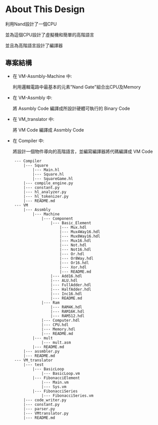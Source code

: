 # About This Design

利用Nand設計了一個CPU

並為這個CPU設計了虛擬機和簡單的高階語言

並且為高階語言設計了編譯器


## 專案結構

- 在 VM-Assmbly-Machine 中:

	利用邏輯電路中最基本的元素"Nand Gate"組合出CPU及Memory

- 在 VM-Assmbly 中:

	將 Assmbly Code 編譯成所設計硬體可執行的 Binary Code

- 在 VM_translator 中:

	將 VM Code 編譯成 Assmbly Code

- 在 Compiler 中:

	將設計一個物件導向的高階語言，並編寫編譯器將代碼編譯成 VM Code

```
	--- Compiler
		|--- Square
			|--- Main.hl
			|--- Square.hl
			|--- SquareGame.hl
		|--- compile_engine.py
		|--- constant.py
		|--- hl_analyzer.py
		|--- hl_tokenizer.py
		|--- README.md
	--- VM
		|--- Assmbly
			|--- Machine
				|--- Component
					|--- Basic_Element
						|--- Mux.hdl
						|--- Mux4Way16.hdl
						|--- Mux8Way16.hdl
						|--- Mux16.hdl
						|--- Not.hdl
						|--- Not16.hdl
						|--- Or.hdl
						|--- Or8Way.hdl
						|--- Or16.hdl
						|--- Xor.hdl
						|--- README.md
					|--- Add16.hdl
					|--- ALU.hdl
					|--- FullAdder.hdl
					|--- HalfAdder.hdl
					|--- Inc16.hdl
					|--- README.md
				|--- Ram
					|--- RAM4K.hdl
					|--- RAM16K.hdl
					|--- RAM512.hdl
				|--- Computer.hdl
				|--- CPU.hdl
				|--- Memory.hdl
				|--- README.md
			|--- mult
				|--- mult.asm
			|--- README.md
		|--- assmbler.py
		|--- README.md
	--- VM_translator
		|--- test
			|--- BasicLoop
				|--- BasicLoop.vm
			|--- FibonacciElement
				|--- Main.vm
				|--- Sys.vm
			|--- FibonacciSeries
				|--- FibonacciSeries.vm
		|--- code_writer.py
		|--- constant.py
		|--- parser.py
		|--- VMtranslator.py
		|--- README.md
